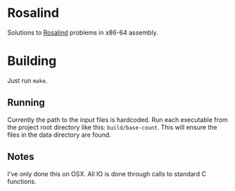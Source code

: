 # Rosalind

Solutions to [Rosalind](http://rosalind.info/problems/list-view/) problems in x86-64 assembly.

# Building

Just run `make`.

## Running

Currently the path to the input files is hardcoded. Run each executable from the project root directory like this: `build/base-count`. This will ensure the files in the data directory are found.

## Notes

I've only done this on OSX. All IO is done through calls to standard C functions.
